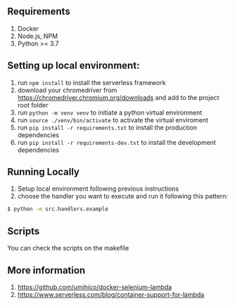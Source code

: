 ## Requirements

1. Docker
1. Node.js, NPM
1. Python >= 3.7

## Setting up local environment:
1. run `npm install` to install the serverless framework
1. download your chromedriver from https://chromedriver.chromium.org/downloads and add to the project root folder
1. run `python -m venv venv` to initiate a python virtual environment
1. run `source ./venv/bin/activate` to activate the virtual enviroment
1. run `pip install -r requirements.txt` to install the production dependencies 
1. run `pip install -r requirements-dev.txt` to install the development dependencies


## Running Locally

1. Setup local environment following previous instructions
1. choose the handler you want to execute and run it following this pattern:
```bash
$ python -m src.handlers.example
```

## Scripts

You can check the scripts on the makefile

## More information

1. https://github.com/umihico/docker-selenium-lambda
1. https://www.serverless.com/blog/container-support-for-lambda
